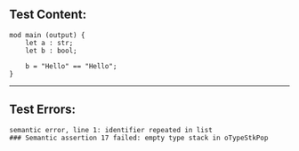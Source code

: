 
Test Content: 
-------------------------
```
mod main (output) {
    let a : str;
    let b : bool;

    b = "Hello" == "Hello";
}
```
------------------------

Test Errors:
-------------------------
```
semantic error, line 1: identifier repeated in list
### Semantic assertion 17 failed: empty type stack in oTypeStkPop
```
